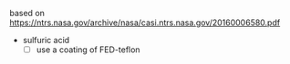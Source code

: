 based on https://ntrs.nasa.gov/archive/nasa/casi.ntrs.nasa.gov/20160006580.pdf

- sulfuric acid
    - [ ] use a coating of FED-teflon